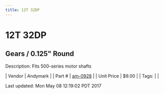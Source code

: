 ```yaml
---
title: 12T 32DP
---
```


# 12T 32DP
## Gears / 0.125" Round
Description: 	Fits 500-series motor shafts 

| Vendor | Andymark | 
| Part # | [am-0928](http://www.andymark.com/product-p/am-0928.htm) | 
| Unit Price | $9.00 | 
| Tags: |  | 

Last updated: Mon May 08 12:19:02 PDT 2017